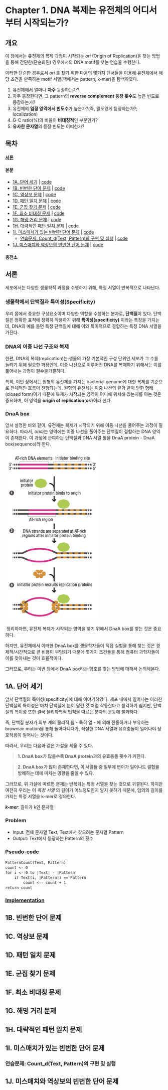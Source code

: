 # Chapter 1. DNA 복제는 유전체의 어디서부터 시작되는가?
## 개요
이 장에서는 유전체의 복제 과정이 시작되는 *ori* (Origin of Replication)을 찾는 방법을 통해 간단한(단순화된) 경우에서의 DNA motif를 찾는 연습울 수행한다.

이러한 단순한 경우로서 *ori* 를 찾기 위한 다음의 몇가지 단서들을 이용해 유전체에서 해당 조건을 만족하는 motif 서열(책에서는 pattern, k-mer)을 탐색하였다.

1. 유전체에서 얼마나 **자주** 등장하는가?
2. 자주 등장한다면, 그 pattern의 **reverse complement 등장 횟수**도 높은 빈도로 등장하는가?
3. 유전체의 **일정 영역에서 빈도수**가 높은가?(즉, 밀도있게 등장하는가?; localization)
4. G-C ratio(%)의 비율이 **비대칭적**인 부분인가?
5. **유사한 문자열**의 등장 빈도는 어떠한가?

## 목차
 #### [서론](#서론)
 #### 본문
 - [1A. 단어 세기](#1a-단어-세기) | [code](./1A.%20PatternCount.py)
 - [1B. 빈번한 단어 문제](#1b-빈번한-단어-문제) | [code](./1B.%20FrequentWords.py)
 - [1C. 역상보 문제](#1c-역상보-문제) | [code](./1C.%20ReverseComplement.py)
 - [1D. 패턴 일치 문제](#1d-패턴-일치-문제) | [code](./1D.%20PatternOccurrence.py)
 - [1E. 군집 찾기 문제](#1e-군집-찾기-문제) | [code](./1E.%20FindClumps.py)
 - [1F. 최소 비대칭 문제](#1f-최소-비대칭-문제) | [code](./1F.%20MinimizeSkew.py)
 - [1G. 해밍 거리 문제](#1g-해밍-거리-문제) | [code](./1G.%20HammingDistance.py)
 - [1H. 대략적인 패턴 일치 문제](#1h-대략적인-패턴-일치-문제) | [code](./1H.%20NäivePatternMatiching.py)
 - [1I. 미스매치가 있는 빈번한 단어 문제](#1i-미스매치가-있는-빈번한-단어-문제) | [code](./1I.%20MostFrequentPseudoPattern.py)
     - [연습문제: Count_d(Text, Pattern)의 구현 및 실행](#연습문제-count_dtext-pattern의-구현-및-실행) | [code](./1I-Ex.%20ApproximatePatternCount.py)
 - [1J. 미스매치와 역상보의 빈번한 단어 문제](#1j-미스매치와-역상보의-빈번한-단어-문제) | [code](./1J.%20MostFrequentPseudoPatternwithComplements.py)

#### 충전소


## 서론
세포에서는 다양한 생물학적 과정을 수행하기 위해, 특정 서열이 반복적으로 나타난다.

### 생물학에서 단백질과 특이성(Specificity)
우리 몸에서 중요한 구성요소이며 다양한 역할을 수행하는 분자로, **단백질**이 있다. 단백질은 정확한 표적에 정확히 작용하기 위해 **특이성(specificity)** 이라는 특징을 가지는데, DNA의 예를 들면 특정 단백질에 대해 이와 특이적으로 결합하는 특정 DNA 서열을 가진다. 

### DNA의 이중 나선 구조와 복제
한편, DNA의 복제(replication)는 생물의 가장 기본적인 구성 단위인 세포가 그 수를 늘리기 위해 필요한 과정인데, 이중 나선으로 이루어진 DNA를 복제하기 위해서는 이를 풀어내는 과정이 필수불가결하다. 

특히, 이번 장에서는 원형의 유전체를 가지는 bacterial genome에 대한 복제를 기준으로 전체적인 흐름이 진행되는데, 원형의 유전체는 이중 나선의 끝과 끝이 닫힌 형태(closed form)이기 때문에 복제가 시작되는 영역이 어디에 위치해 있는지를 아는 것은 중요하며, 이 영역을 **origin of replication**(***ori***)이라 한다.

### DnaA box
앞서 설명한 바와 같이, 유전체는 복제가 시작되기 위해 이중 나선을 풀어주는 과정이 필요하다. 따라서, *ori*라는 영역에는 이중 나선을 풀어주는 단백질이 결합하는 DNA 영역이 존재한다. 이 과정에 관여하는 단백질과 DNA 서열 쌍을 DnaA protein - DnaA box(sequence)라 한다.

<img src="https://github.com/mulatta/Bioinforamtics-Algorithm-practice/blob/main/images/Chapter%201/DnaA%20box.png" 
style= "display:block;
        margin: 0;
        auto;
        width:298px; height:541px;"/>

<img>
정리하자면, 유전체 복제가 시작되는 영역을 찾기 위해서 DnaA box를 찾는 것은 중요하다.

하지만, 유전체에서 이러한 DnaA box를 생물학자들이 직접 실험을 통해 찾는 것은 경제적/시간적으로 큰 비용이 부담되기 때문에 몇가지 조건들을 통해 컴퓨터 과학자들이 이를 찾아내는 것이 효율적이다.

그러므로, 우리는 이번 장에서 DnaA box라는 암호를 찾는 방법에 대해서 논의해본다.

## 1A. 단어 세기
앞서 단백질의 특이성(specificity)에 대해 이야기하였다. 세포 내에서 일어나는 이러한 단백질의 특이성은 마치 단백질에 눈이 달린 것 처럼 작동한다고 생각하기 쉽지만, 단백질의 특이성 또한 결국 물리화학적 법칙을 따르는 분자의 운동에 불과하다.

즉, 단백질 분자가 외부 계의 물리적 힘 - 특히 열 - 에 의해 진동하거나 부유하는 brownian motion을 통해 돌아다니다가, 적절한 DNA 서열과 유효충돌이 일어나야 상호작용이 일어나는 것이다. 

따라서, 우리는 다음과 같은 가설을 세울 수 있다. 
> **1. DnaA box가 많을수록 DnaA protein과의 유효충돌 횟수가 커진다.**

> **2. DnaA box가 많이 존재한다면, 이 서열들 중 일부에 변이가 일어나도 결합을 방해하는 데에 미치는 영향을 줄일 수 있다.**

그러므로, 위 가설에 따르면 문제는 반복되는 특정 서열을 찾는 것으로 귀결된다.
하지만 여전히 우리는 이 *특정 서열* 의 길이가 어느정도인지 알지 못하기 때문에, 임의의 길이를 가지는 특정 서열을 k-mer로 정의한다.

 ***k-mer***: 길이가 k인 문자열

### Problem
- Input: 전체 문자열 Text, Text에서 찾으려는 문자열 Pattern
- Output: Text에서 등장하는 Pattern의 횟수

### Pseudo-code
```
PatternCount(Text, Pattern)
count <- 0
for i <- 0 to |Text| - |Pattern|
    if Text(i, |Pattern|) == Pattern
        count <-- count + 1
return count
```

### [Implementation](./1A.%20PatternCount.py)

## 1B. 빈번한 단어 문제

## 1C. 역상보 문제

## 1D. 패턴 일치 문제

## 1E. 군집 찾기 문제

## 1F. 최소 비대칭 문제

## 1G. 해밍 거리 문제

## 1H. 대략적인 패턴 일치 문제

## 1I. 미스매치가 있는 빈번한 단어 문제

### 연습문제: Count_d(Text, Pattern)의 구현 및 실행

## 1J. 미스매치와 역상보의 빈번한 단어 문제

